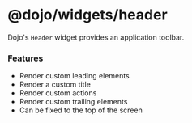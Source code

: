 # @dojo/widgets/header

Dojo's `Header` widget provides an application toolbar.

### Features

- Render custom leading elements
- Render a custom title
- Render custom actions
- Render custom trailing elements
- Can be fixed to the top of the screen

